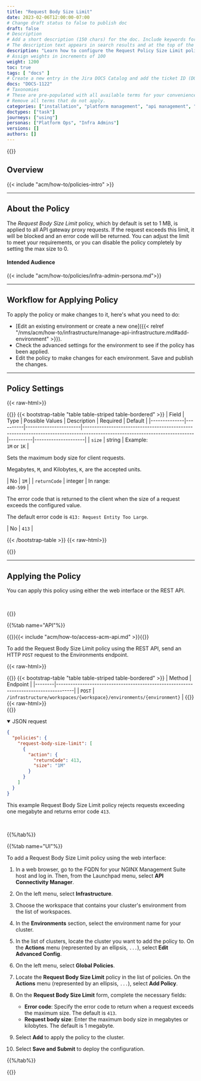 ```yaml
---
title: "Request Body Size Limit"
date: 2023-02-06T12:00:00-07:00
# Change draft status to false to publish doc
draft: false
# Description
# Add a short description (150 chars) for the doc. Include keywords for SEO. 
# The description text appears in search results and at the top of the doc.
description: "Learn how to configure the Request Policy Size Limit policy to prevent Denial of Service (DoS) and other types of attacks."
# Assign weights in increments of 100
weight: 1200
toc: true
tags: [ "docs" ]
# Create a new entry in the Jira DOCS Catalog and add the ticket ID (DOCS-<number>) below
docs: "DOCS-1122"
# Taxonomies
# These are pre-populated with all available terms for your convenience.
# Remove all terms that do not apply.
categories: ["installation", "platform management", "api management", "security"]
doctypes: ["task"]
journeys: ["using"]
personas: ["Platform Ops", "Infra Admins"]
versions: []
authors: []
---
```


{{<custom-styles>}}

## Overview

{{< include "acm/how-to/policies-intro" >}}

---

## About the Policy

The *Request Body Size Limit* policy, which by default is set to 1 MB, is applied to all API gateway proxy requests. If the request exceeds this limit, it will be blocked and an error code will be returned. You can adjust the limit to meet your requirements, or you can disable the policy completely by setting the max size to 0.

#### Intended Audience

{{< include "acm/how-to/policies/infra-admin-persona.md">}}

---

## Workflow for Applying Policy

To apply the policy or make changes to it, here's what you need to do:

- [Edit an existing environment or create a new one]({{< relref "/nms/acm/how-to/infrastructure/manage-api-infrastructure.md#add-environment" >}}).
- Check the advanced settings for the environment to see if the policy has been applied.
- Edit the policy to make changes for each environment. Save and publish the changes.

---

## Policy Settings

{{< raw-html>}}<div class="table-responsive">{{</raw-html>}}
{{< bootstrap-table "table table-striped table-bordered" >}}
| Field        | Type | Possible&nbsp;Values       | Description                                                                                                                | Required | Default             |
|--------------|----------|-----------------------|----------------------------------------------------------------------------------------------------------------------------|----------|---------------------|
| `size`       | string   | Example:<br>`1M` or `1K` | <p>Sets the maximum body size for client requests.</p><p>Megabytes, `M`, and Kilobytes, `K`, are the accepted units.</p>                  | No       | `1M`  |
| `returnCode` | integer  | In range:<br>`400-599`    | <p>The error code that is returned to the client when the size of a request exceeds the configured value.</p><p>The default error code is `413: Request Entity Too Large`.</p> | No       | `413` |

{{< /bootstrap-table >}}
{{< raw-html>}}</div>{{</raw-html>}}

---

## Applying the Policy

You can apply this policy using either the web interface or the REST API.

<br>

{{<tabs name="policy-implementation">}}

{{%tab name="API"%}}

{{<see-also>}}{{< include "acm/how-to/access-acm-api.md" >}}{{</see-also>}}

To add the Request Body Size Limit policy using the REST API, send an HTTP `POST` request to the Environments endpoint.

{{< raw-html>}}<div class="table-responsive">{{</raw-html>}}
{{< bootstrap-table "table table-striped table-bordered" >}}
| Method | Endpoint                                                                            |
|--------|-------------------------------------------------------------------------------------|
| `POST` | `/infrastructure/workspaces/{workspace}/environments/{environment}` |
{{</bootstrap-table>}}
{{< raw-html>}}</div>{{</raw-html>}}

<details open>
<summary>JSON request</summary>

``` json
{
  "policies": {
    "request-body-size-limit": [
      {
        "action": {
          "returnCode": 413,
          "size": "1M"
        }
      }
    ]
  }
}
```

</details>

This example Request Body Size Limit policy rejects requests exceeding one megabyte and returns error code `413`.

<br>

{{%/tab%}}

{{%tab name="UI"%}}

To add a Request Body Size Limit policy using the web interface:

1. In a web browser, go to the FQDN for your NGINX Management Suite host and log in. Then, from the Launchpad menu, select **API Connectivity Manager**.
2. On the left menu, select **Infrastructure**.
3. Choose the workspace that contains your cluster's environment from the list of workspaces.
4. In the **Environments** section, select the environment name for your cluster.
5. In the list of clusters, locate the cluster you want to add the policy to. On the **Actions** menu (represented by an ellipsis, `...`), select **Edit Advanced Config**.
6. On the left menu, select **Global Policies**.
7. Locate the **Request Body Size Limit** policy in the list of policies. On the **Actions** menu (represented by an ellipsis, `...`), select **Add Policy**.
8. On the **Request Body Size Limit** form, complete the necessary fields:

   - **Error code**: Specify the error code to return when a request exceeds the maximum size. The default is `413`.
   - **Request body size**: Enter the maximum body size in megabytes or kilobytes. The default is 1 megabyte.
9. Select **Add** to apply the policy to the cluster.
10. Select **Save and Submit** to deploy the configuration.

{{%/tab%}}

{{</tabs>}}
